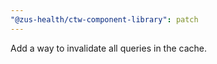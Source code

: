 ```yaml
---
"@zus-health/ctw-component-library": patch
---
```


Add a way to invalidate all queries in the cache.
